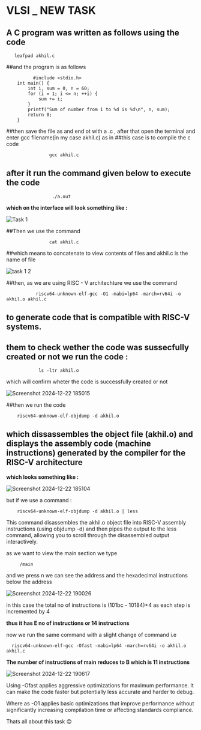 # VLSI _ NEW TASK
## A C program was written as follows using the code 
       leafpad akhil.c
##and the program is as follows 

              #include <stdio.h>
        int main() {
            int i, sum = 0, n = 60;
            for (i = 1; i <= n; ++i) {
                sum += i;
            }
            printf("Sum of number from 1 to %d is %d\n", n, sum);
            return 0;
        }
##then save the file as and end ot with a .c , after that open the terminal and enter gcc filename(in my case akhil.c) as in ##this case is to compile the c code

                                        
                    gcc akhil.c
## after it run the command given below to execute the code

                     ./a.out
**which on the interface will look something like :**

![Task 1](https://github.com/user-attachments/assets/74fed929-b62f-433f-be05-138e83b87c85)


##Then we use the command 

                    cat akhil.c
##which means to concatenate to view contents of files and akhil.c is the name of file

![task 1 2](https://github.com/user-attachments/assets/13c666dc-634e-427c-b143-5520dff231a3)


##then,  as we are using RISC - V architechture we use the command 

               riscv64-unknown-elf-gcc -O1 -mabi=lp64 -march=rv64i -o akhil.o akhil.c
## to generate code that is compatible with RISC-V systems.

## them to check wether the code was sussecfully created or not we run the code : 

                ls -ltr akhil.o
which will confirm wheter the code is successfully created or not 

![Screenshot 2024-12-22 185015](https://github.com/user-attachments/assets/08b4e1c8-25b8-4062-82ab-4f55dc288f45)

##then we run the code 

        riscv64-unknown-elf-objdump -d akhil.o
## which dissassembles the object file (akhil.o) and displays the assembly code (machine instructions) generated by the compiler for the RISC-V architecture

**which looks something like :**

![Screenshot 2024-12-22 185104](https://github.com/user-attachments/assets/785efd51-4b53-4b1f-8072-204d2d51e1dd)

but if we use a command :

        riscv64-unknown-elf-objdump -d akhil.o | less
        
This command disassembles the akhil.o object file into RISC-V assembly instructions (using objdump -d) and then pipes the output to the less command, allowing you to scroll through the disassembled output interactively.  

as we want to view the main section we type 

         /main 
and we press n
we can see the address and the hexadecimal instructions below the address


![Screenshot 2024-12-22 190026](https://github.com/user-attachments/assets/6846fc6b-cac9-4190-aab5-f69ca1124b9b)


in this case the total no of instructions is (101bc - 10184)+4 as each step is incremented by 4 

**thus it has E no of instructions or 14 instructions**

now we run the same command with a slight change of command i.e 

      riscv64-unknown-elf-gcc -Ofast -mabi=lp64 -march=rv64i -o akhil.o akhil.c
**The number of instructions of main reduces to B which is 11 instructions**


![Screenshot 2024-12-22 190617](https://github.com/user-attachments/assets/14860f1c-4b5f-48c0-ace7-57257fbd1721)


Using -Ofast applies aggressive optimizations for maximum performance. It can make the code faster but potentially less accurate and harder to debug.

Where as -O1 applies basic optimizations that improve performance without significantly increasing compilation time or affecting standards compliance.


Thats all about this task  😊
